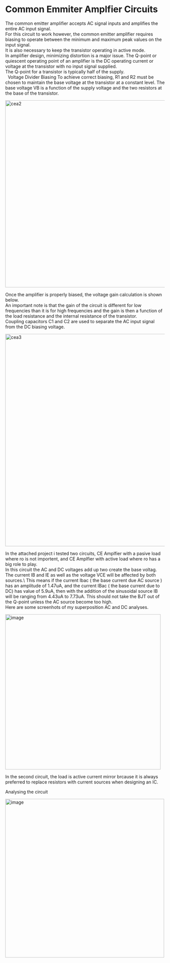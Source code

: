 # Common Emmiter Amplfier Circuits



The common emitter amplifier accepts AC signal inputs and amplifies the entire AC input signal. \
For this circuit to work however, the common emitter amplifier requires biasing to operate between the minimum and maximum peak values on the input signal. \
It is also necessary to keep the transistor operating in active mode. \
In amplifier design, minimizing distortion is a major issue. The Q-point or quiescent operating point of an amplifier is the DC operating current or voltage at the transistor with no input signal supplied. \
The Q-point for a transistor is typically half of the supply. \
 
Voltage Divider Biasing
To achieve correct biasing, R1 and R2 must be chosen to maintain the base voltage at the transistor at a constant level. The base voltage VB is a function of the supply voltage and the two resistors at the base of the transistor.

<img width="592" alt="cea2" src="https://user-images.githubusercontent.com/66625688/84604966-9ac9c380-ae67-11ea-9625-785410b9aea2.png">


Once the amplifier is properly biased, the voltage gain calculation is shown below. \
An important note is that the gain of the circuit is different for low frequencies than it is for high frequencies and the gain is then a function of the load resistance and the internal resistance of the transistor. \
Coupling capacitors C1 and C2 are used to separate the AC input signal from the DC biasing voltage.

<img width="672" alt="cea3" src="https://user-images.githubusercontent.com/66625688/84604968-a6b58580-ae67-11ea-8202-7d0b20b444b9.png">


In the attached project i tested two circuits, CE Amplfier with a pasive load where ro is not importent, and CE Amplfier with active load where ro has a big role to play. \
In this circuit the AC and DC voltages add up two create the base voltag. The current IB and IE  as well as the voltage VCE will be  affected by both sources.\ 
This means if the current Ibac ( the base current due AC source ) has an amplitude of 1.47uA, and the current IBac ( the base current due to DC) has value of 5.9uA, then with the addition of the sinusoidal source IB will be ranging from 4.43uA to 7.73uA. This should not take the BJT out of the Q-point unless the AC source become too high.  \
Here are some screenhots of my superposition AC and DC analyses. 

<img width="491" alt="image" src="https://user-images.githubusercontent.com/66625688/84605214-9900ff80-ae69-11ea-8d79-804381570d75.png">


In the second circuit, the load is active current mirror  brcause it is always preferred to replace resistors with current sources when designing an IC.

Analysing the circuit 

<img width="502" alt="image" src="https://user-images.githubusercontent.com/66625688/84605272-26445400-ae6a-11ea-8731-ceae512c125b.png">




